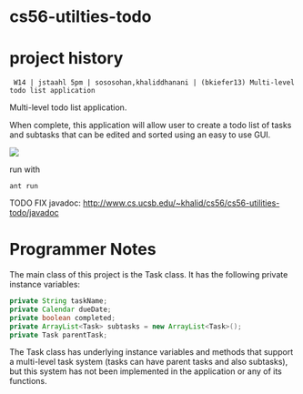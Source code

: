 cs56-utilties-todo
==================


project history
===============
```
 W14 | jstaahl 5pm | sososohan,khaliddhanani | (bkiefer13) Multi-level todo list application
```

Multi-level todo list application.

When complete, this application will allow user to create a todo list of tasks and subtasks that can be edited and sorted using an easy to use GUI.

<img src="http://i742.photobucket.com/albums/xx64/khaliddhanani/todo_zpsd893facd.png">

run with 
```ant
ant run
```

TODO FIX javadoc: http://www.cs.ucsb.edu/~khalid/cs56/cs56-utilities-todo/javadoc

Programmer Notes
================

The main class of this project is the Task class. It has the following private instance variables:

```java
private String taskName;
private Calendar dueDate;
private boolean completed;
private ArrayList<Task> subtasks = new ArrayList<Task>();
private Task parentTask;
```

The Task class has underlying instance variables and methods that support a multi-level task system (tasks can have parent tasks and also subtasks), but this system has not been implemented in the application or any of its functions.

